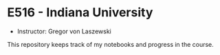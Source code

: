 # E516 - Indiana University
* Instructor: Gregor von Laszewski

This repository keeps track of my notebooks and progress in
the course.

